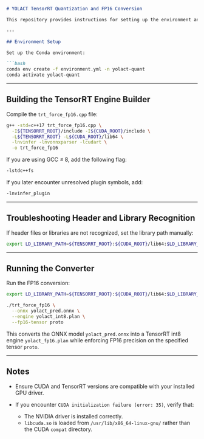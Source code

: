 
````markdown
# YOLACT TensorRT Quantization and FP16 Conversion

This repository provides instructions for setting up the environment and building the TensorRT engine for YOLACT using FP16 precision.

---

## Environment Setup

Set up the Conda environment:

```bash
conda env create -f environment.yml -n yolact-quant
conda activate yolact-quant
````

---

## Building the TensorRT Engine Builder

Compile the `trt_force_fp16.cpp` file:

```bash
g++ -std=c++17 trt_force_fp16.cpp \
  -I${TENSORRT_ROOT}/include -I${CUDA_ROOT}/include \
  -L${TENSORRT_ROOT} -L${CUDA_ROOT}/lib64 \
  -lnvinfer -lnvonnxparser -lcudart \
  -o trt_force_fp16
```

If you are using GCC ≤ 8, add the following flag:

```bash
-lstdc++fs
```

If you later encounter unresolved plugin symbols, add:

```bash
-lnvinfer_plugin
```

---

## Troubleshooting Header and Library Recognition

If header files or libraries are not recognized, set the library path manually:

```bash
export LD_LIBRARY_PATH=${TENSORRT_ROOT}:${CUDA_ROOT}/lib64:$LD_LIBRARY_PATH
```

---

## Running the Converter

Run the FP16 conversion:

```bash
export LD_LIBRARY_PATH=${TENSORRT_ROOT}:${CUDA_ROOT}/lib64:$LD_LIBRARY_PATH

./trt_force_fp16 \
  --onnx yolact_pred.onnx \
  --engine yolact_int8.plan \
  --fp16-tensor proto
```

This converts the ONNX model `yolact_pred.onnx` into a TensorRT int8 engine `yolact_fp16.plan` while enforcing FP16 precision on the specified tensor `proto`.

---

## Notes

* Ensure CUDA and TensorRT versions are compatible with your installed GPU driver.
* If you encounter `CUDA initialization failure (error: 35)`, verify that:

  * The NVIDIA driver is installed correctly.
  * `libcuda.so` is loaded from `/usr/lib/x86_64-linux-gnu/` rather than the CUDA `compat` directory.

```
```
